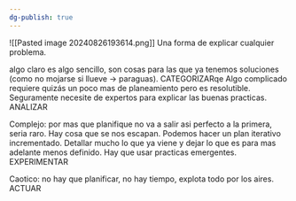 ```yaml
---
dg-publish: true
---
```

![[Pasted image 20240826193614.png]]
Una forma de explicar cualquier problema. 

algo claro es algo sencillo, son cosas para las que ya tenemos soluciones (como no mojarse si llueve -> paraguas). CATEGORIZARqe 
Algo complicado requiere quizás un poco mas de planeamiento pero es resolutible. Seguramente necesite de expertos para explicar las buenas practicas. ANALIZAR

Complejo: por mas que planifique no va a salir asi perfecto a la primera, seria raro. Hay cosa que se nos escapan. Podemos hacer un plan iterativo incrementado. Detallar mucho lo que ya viene y dejar lo que es para mas adelante menos definido. Hay que usar practicas emergentes. EXPERIMENTAR

Caotico: no hay que planificar, no hay tiempo, explota todo por los aires. ACTUAR